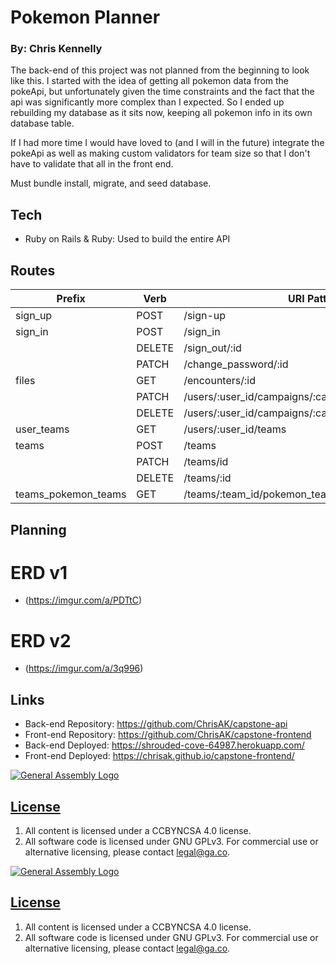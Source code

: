 # Pokemon Planner
### By: Chris Kennelly

The back-end of this project was not planned from the beginning to look like this. I started with the idea of getting all pokemon data from the pokeApi, but unfortunately given the time constraints and the fact that the api was significantly more complex than I expected. So I ended up rebuilding my database as it sits now, keeping all pokemon info in its own database table.

If I had more time I would have loved to (and I will in the future) integrate the pokeApi as well as making custom validators for team size so that I don't have to validate that all in the front end.

Must bundle install, migrate, and seed database.

## Tech
- Ruby on Rails & Ruby: Used to build the entire API

## Routes

| Prefix                   | Verb   | URI Pattern                                           | Controller#Action  |
|--------------------------|--------|-------------------------------------------------------|--------------------|
| sign_up                  | POST   | /sign-up                                              | users#signup       |
| sign_in                  | POST   | /sign_in                                              | users#signin       |
|                          | DELETE | /sign_out/:id                                         | users#signout      |
|                          | PATCH  | /change_password/:id                                  | users#changepw     |
| files                    | GET    | /encounters/:id                                       | encounters#show    |
|                          | PATCH  | /users/:user_id/campaigns/:campaign_id/encounters/:id | encounters#update  |
|                          | DELETE | /users/:user_id/campaigns/:campaign_id/encounters/:id | encounters#destroy |
| user_teams               | GET    | /users/:user_id/teams                                 | teams#index        |
| teams                    | POST   | /teams                                                | teams#create       |
|                          | PATCH  | /teams/id                                             | teams#update       |
|                          | DELETE | /teams/:id                                            | teams#destroy      |
| teams_pokemon_teams      | GET    | /teams/:team_id/pokemon_teams                         | pokemon_teams#index|



## Planning
# ERD v1
- (https://imgur.com/a/PDTtC)
# ERD v2
- (https://imgur.com/a/3q996)


## Links

- Back-end Repository: https://github.com/ChrisAK/capstone-api
- Front-end Repository: https://github.com/ChrisAK/capstone-frontend
- Back-end Deployed: https://shrouded-cove-64987.herokuapp.com/
- Front-end Deployed: https://chrisak.github.io/capstone-frontend/


[![General Assembly Logo](https://camo.githubusercontent.com/1a91b05b8f4d44b5bbfb83abac2b0996d8e26c92/687474703a2f2f692e696d6775722e636f6d2f6b6538555354712e706e67)](https://generalassemb.ly/education/web-development-immersive)

## [License](LICENSE)

1.  All content is licensed under a CC­BY­NC­SA 4.0 license.
1.  All software code is licensed under GNU GPLv3. For commercial use or
    alternative licensing, please contact legal@ga.co.



[![General Assembly Logo](https://camo.githubusercontent.com/1a91b05b8f4d44b5bbfb83abac2b0996d8e26c92/687474703a2f2f692e696d6775722e636f6d2f6b6538555354712e706e67)](https://generalassemb.ly/education/web-development-immersive)

## [License](LICENSE)

1.  All content is licensed under a CC­BY­NC­SA 4.0 license.
1.  All software code is licensed under GNU GPLv3. For commercial use or
    alternative licensing, please contact legal@ga.co.

